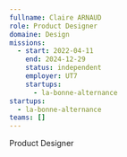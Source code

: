 ```yaml
---
fullname: Claire ARNAUD
role: Product Designer
domaine: Design
missions:
  - start: 2022-04-11
    end: 2024-12-29
    status: independent
    employer: UT7
    startups:
      - la-bonne-alternance
startups:
  - la-bonne-alternance
teams: []
---
```

Product Designer